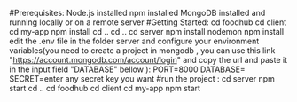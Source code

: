 #Prerequisites:
        Node.js installed 
        npm installed
        MongoDB installed and running locally or on a remote server
#Getting Started:
        cd foodhub
        cd client
        cd my-app
        npm install
        cd ..
        cd ..
        cd server
        npm install nodemon
        npm install
        edit the .env file in the folder server and configure your environment variables(you need to create a project in mongodb , you can use this link "https://account.mongodb.com/account/login" and copy the url and paste it in the input field "DATABASE" bellow ):
        PORT=8000
        DATABASE= 
        SECRET=enter any secret key you want
#run the project :
        cd server 
        npm start
        cd ..
        cd foodhub
        cd client
        cd my-app
        npm start



